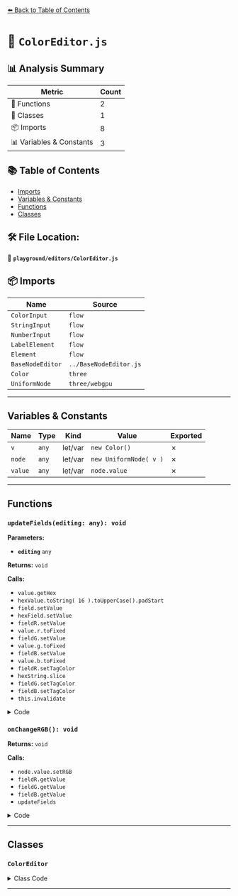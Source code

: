 [⬅️ Back to Table of Contents](../../index.md)

# 📄 `ColorEditor.js`

## 📊 Analysis Summary

| Metric | Count |
|--------|-------|
| 🔧 Functions | 2 |
| 🧱 Classes | 1 |
| 📦 Imports | 8 |
| 📊 Variables & Constants | 3 |

## 📚 Table of Contents

- [Imports](#imports)
- [Variables & Constants](#variables-constants)
- [Functions](#functions)
- [Classes](#classes)

## 🛠️ File Location:
📂 **`playground/editors/ColorEditor.js`**

## 📦 Imports

| Name | Source |
|------|--------|
| `ColorInput` | `flow` |
| `StringInput` | `flow` |
| `NumberInput` | `flow` |
| `LabelElement` | `flow` |
| `Element` | `flow` |
| `BaseNodeEditor` | `../BaseNodeEditor.js` |
| `Color` | `three` |
| `UniformNode` | `three/webgpu` |


---

## Variables & Constants

| Name | Type | Kind | Value | Exported |
|------|------|------|-------|----------|
| `v` | `any` | let/var | `new Color()` | ✗ |
| `node` | `any` | let/var | `new UniformNode( v )` | ✗ |
| `value` | `any` | let/var | `node.value` | ✗ |


---

## Functions

### `updateFields(editing: any): void`

**Parameters:**

- **`editing`** `any`

**Returns:** `void`

**Calls:**

- `value.getHex`
- `hexValue.toString( 16 ).toUpperCase().padStart`
- `field.setValue`
- `hexField.setValue`
- `fieldR.setValue`
- `value.r.toFixed`
- `fieldG.setValue`
- `value.g.toFixed`
- `fieldB.setValue`
- `value.b.toFixed`
- `fieldR.setTagColor`
- `hexString.slice`
- `fieldG.setTagColor`
- `fieldB.setTagColor`
- `this.invalidate`

<details><summary>Code</summary>

```typescript
( editing ) => {

			const value = node.value;
			const hexValue = value.getHex();
			const hexString = hexValue.toString( 16 ).toUpperCase().padStart( 6, '0' );

			if ( editing !== 'color' ) {

				field.setValue( hexValue, false );

			}

			if ( editing !== 'hex' ) {

				hexField.setValue( '#' + hexString, false );

			}

			if ( editing !== 'rgb' ) {

				fieldR.setValue( value.r.toFixed( 3 ), false );
				fieldG.setValue( value.g.toFixed( 3 ), false );
				fieldB.setValue( value.b.toFixed( 3 ), false );

			}

			fieldR.setTagColor( `#${hexString.slice( 0, 2 )}0000` );
			fieldG.setTagColor( `#00${hexString.slice( 2, 4 )}00` );
			fieldB.setTagColor( `#0000${hexString.slice( 4, 6 )}` );

			this.invalidate(); // it's important to scriptable nodes ( cpu nodes needs update )

		}
```
</details>

### `onChangeRGB(): void`

**Returns:** `void`

**Calls:**

- `node.value.setRGB`
- `fieldR.getValue`
- `fieldG.getValue`
- `fieldB.getValue`
- `updateFields`

<details><summary>Code</summary>

```typescript
() => {

			node.value.setRGB( fieldR.getValue(), fieldG.getValue(), fieldB.getValue() );

			updateFields( 'rgb' );

		}
```
</details>


---

## Classes

### `ColorEditor`

<details><summary>Class Code</summary>

```ts
export class ColorEditor extends BaseNodeEditor {

	constructor() {

		const v = new Color();
		const node = new UniformNode( v );

		super( 'Color', node );

		const updateFields = ( editing ) => {

			const value = node.value;
			const hexValue = value.getHex();
			const hexString = hexValue.toString( 16 ).toUpperCase().padStart( 6, '0' );

			if ( editing !== 'color' ) {

				field.setValue( hexValue, false );

			}

			if ( editing !== 'hex' ) {

				hexField.setValue( '#' + hexString, false );

			}

			if ( editing !== 'rgb' ) {

				fieldR.setValue( value.r.toFixed( 3 ), false );
				fieldG.setValue( value.g.toFixed( 3 ), false );
				fieldB.setValue( value.b.toFixed( 3 ), false );

			}

			fieldR.setTagColor( `#${hexString.slice( 0, 2 )}0000` );
			fieldG.setTagColor( `#00${hexString.slice( 2, 4 )}00` );
			fieldB.setTagColor( `#0000${hexString.slice( 4, 6 )}` );

			this.invalidate(); // it's important to scriptable nodes ( cpu nodes needs update )

		};

		const field = new ColorInput( 0xFFFFFF ).onChange( () => {

			node.value.setHex( field.getValue() );

			updateFields( 'picker' );

		} );

		const hexField = new StringInput().onChange( () => {

			const value = hexField.getValue();

			if ( value.indexOf( '#' ) === 0 ) {

				const hexStr = value.slice( 1 ).padEnd( 6, '0' );

				node.value.setHex( parseInt( hexStr, 16 ) );

				updateFields( 'hex' );

			}

		} );

		hexField.addEventListener( 'blur', () => {

			updateFields();

		} );

		const onChangeRGB = () => {

			node.value.setRGB( fieldR.getValue(), fieldG.getValue(), fieldB.getValue() );

			updateFields( 'rgb' );

		};

		const fieldR = new NumberInput( 1, 0, 1 ).setTagColor( 'red' ).onChange( onChangeRGB );
		const fieldG = new NumberInput( 1, 0, 1 ).setTagColor( 'green' ).onChange( onChangeRGB );
		const fieldB = new NumberInput( 1, 0, 1 ).setTagColor( 'blue' ).onChange( onChangeRGB );

		this.add( new Element().add( field ).setSerializable( false ) )
			.add( new LabelElement( 'Hex' ).add( hexField ).setSerializable( false ) )
			.add( new LabelElement( 'RGB' ).add( fieldR ).add( fieldG ).add( fieldB ) );

		updateFields();

	}

}
```
</details>


---